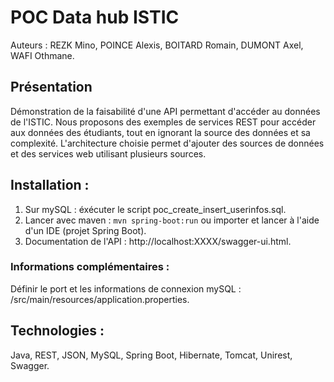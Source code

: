 # POC Data hub ISTIC
Auteurs : REZK Mino, POINCE Alexis, BOITARD Romain, DUMONT Axel, WAFI Othmane.
## Présentation
Démonstration de la faisabilité d'une API permettant d'accéder au données de l'ISTIC. Nous proposons des exemples de services REST pour accéder aux données des étudiants, tout en ignorant la source des données et sa complexité. L'architecture choisie permet d'ajouter des sources de données et des services web utilisant plusieurs sources.
## Installation :
1. Sur mySQL : éxécuter le script poc_create_insert_userinfos.sql.
2. Lancer avec maven : ```mvn spring-boot:run``` ou importer et lancer à l'aide d'un IDE (projet Spring Boot).
3. Documentation de l'API : http://localhost:XXXX/swagger-ui.html.
### Informations complémentaires :
Définir le port et les informations de connexion mySQL : /src/main/resources/application.properties.
## Technologies :
Java, REST, JSON, MySQL, Spring Boot, Hibernate, Tomcat, Unirest, Swagger.


